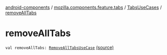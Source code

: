 [android-components](../../index.md) / [mozilla.components.feature.tabs](../index.md) / [TabsUseCases](index.md) / [removeAllTabs](./remove-all-tabs.md)

# removeAllTabs

`val removeAllTabs: `[`RemoveAllTabsUseCase`](-remove-all-tabs-use-case/index.md) [(source)](https://github.com/mozilla-mobile/android-components/blob/master/components/feature/tabs/src/main/java/mozilla/components/feature/tabs/TabsUseCases.kt#L210)